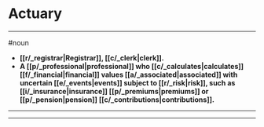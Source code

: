 # Actuary
---
#noun
- **[[r/_registrar|Registrar]], [[c/_clerk|clerk]].**
- **A [[p/_professional|professional]] who [[c/_calculates|calculates]] [[f/_financial|financial]] values [[a/_associated|associated]] with uncertain [[e/_events|events]] subject to [[r/_risk|risk]], such as [[i/_insurance|insurance]] [[p/_premiums|premiums]] or [[p/_pension|pension]] [[c/_contributions|contributions]].**
---
---
